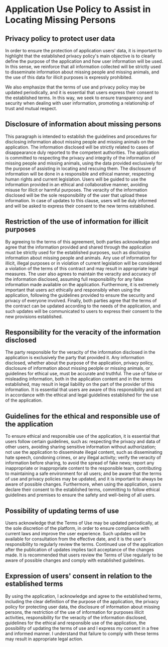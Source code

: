 # Application Use Policy to Assist in Locating Missing Persons

## Privacy policy to protect user data
In order to ensure the protection of application users' data, it is important to highlight that the established privacy policy's main objective is to clearly define the purpose of the application and how user information will be used. In this sense, we reinforce that all information collected will be strictly used to disseminate information about missing people and missing animals, and the use of this data for illicit purposes is expressly prohibited.

We also emphasize that the terms of use and privacy policy may be updated periodically, and it is essential that users express their consent to the established terms. In this way, we seek to ensure transparency and security when dealing with user information, promoting a relationship of trust and mutual respect.

## Disclosure of information about missing persons
This paragraph is intended to establish the guidelines and procedures for disclosing information about missing people and missing animals on the application. The information disclosed will be strictly related to cases of disappearance duly reported to the competent authorities. The application is committed to respecting the privacy and integrity of the information of missing people and missing animals, using the data provided exclusively for the purpose of assisting in locating and rescuing them. The disclosure of information will be done in a responsible and ethical manner, respecting human rights and current legislation. Users will be guided to use the information provided in an ethical and collaborative manner, avoiding misuse for illicit or harmful purposes. The veracity of the information disclosed will be the sole responsibility of the user that upload these information. In case of updates to this clause, users will be duly informed and will be asked to express their consent to the new terms established.

## Restriction of the use of information for illicit purposes
By agreeing to the terms of this agreement, both parties acknowledge and agree that the information provided and shared through the application must be strictly used for the established purposes, such as disclosing information about missing people and animals. Any use of information for illicit, illegal purposes or in violation of current legislation will be considered a violation of the terms of this contract and may result in appropriate legal measures. The user also agrees to maintain the veracity and accuracy of the information disclosed, assuming full responsibility for any false information made available on the application. Furthermore, it is extremely important that users act ethically and responsibly when using the application, following the guidelines provided to ensure the security and privacy of everyone involved. Finally, both parties agree that the terms of the contract can be updated according to the needs of the application, and such updates will be communicated to users to express their consent to the new provisions established.

## Responsibility for the veracity of the information disclosed
The party responsible for the veracity of the information disclosed in the application is exclusively the party that provided it. Any information disclosed, whether about the purpose of the application, privacy policy, disclosure of information about missing peolple or missing animals, or guidelines for ethical use, must be accurate and truthful. The use of false or misleading information, both in the application content and in the terms established, may result in legal liability on the part of the provider of this information. It is essential that users are aware of this responsibility and act in accordance with the ethical and legal guidelines established for the use of the application.

## Guidelines for the ethical and responsible use of the application
To ensure ethical and responsible use of the application, it is essential that users follow certain guidelines, such as: respecting the privacy and data of other users, avoiding sharing sensitive information without authorization; not use the application to disseminate illegal content, such as disseminating hate speech, condoning crimes, or any illegal activity; verify the veracity of information before sharing, to avoid the spread of fake news; report any inappropriate or inappropriate content to the responsible team, contributing to maintaining a safe environment for all users; and be aware that the terms of use and privacy policies may be updated, and it is important to always be aware of possible changes. Furthermore, when using the application, users declare their consent to the established terms, committing to follow ethical guidelines and premises to ensure the safety and well-being of all users.

## Possibility of updating terms of use
Users acknowledge that the Terms of Use may be updated periodically, at the sole discretion of the platform, in order to ensure compliance with current laws and improve the user experience. Such updates will be available for consultation from the effective date, and it is the user's responsibility to regularly review the terms. Continued use of the application after the publication of updates implies tacit acceptance of the changes made. It is recommended that users review the Terms of Use regularly to be aware of possible changes and comply with established guidelines.

## Expression of users' consent in relation to the established terms
By using the application, I acknowledge and agree to the established terms, including the clear definition of the purpose of the application, the privacy policy for protecting user data, the disclosure of information about missing persons, the restriction of the use of information for purposes illicit activities, responsibility for the veracity of the information disclosed, guidelines for the ethical and responsible use of the application, the possibility of updating the terms of use and I express my consent in a free and informed manner. I understand that failure to comply with these terms may result in appropriate legal action.